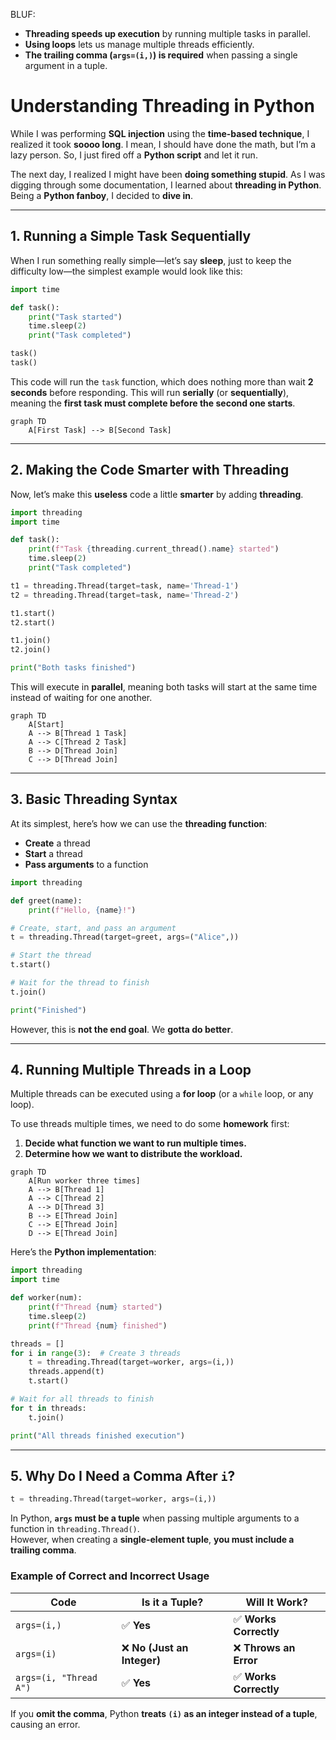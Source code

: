BLUF: 
- **Threading speeds up execution** by running multiple tasks in parallel.
- **Using loops** lets us manage multiple threads efficiently.
- **The trailing comma (`args=(i,)`) is required** when passing a single argument in a tuple.



# **Understanding Threading in Python**

While I was performing **SQL injection** using the **time-based technique**, I realized it took **soooo long**. I mean, I should have done the math, but I’m a lazy person. So, I just fired off a **Python script** and let it run.

The next day, I realized I might have been **doing something stupid**. As I was digging through some documentation, I learned about **threading in Python**. Being a **Python fanboy**, I decided to **dive in**.

---

## **1. Running a Simple Task Sequentially**

When I run something really simple—let’s say **sleep**, just to keep the difficulty low—the simplest example would look like this:

```python
import time

def task():
    print("Task started")
    time.sleep(2)  
    print("Task completed")

task()
task()
```

This code will run the `task` function, which does nothing more than wait **2 seconds** before responding. This will run **serially** (or **sequentially**), meaning the **first task must complete before the second one starts**.

```mermaid
graph TD
	A[First Task] --> B[Second Task]
```

---

## **2. Making the Code Smarter with Threading**

Now, let’s make this **useless** code a little **smarter** by adding **threading**.

```python
import threading
import time

def task():
    print(f"Task {threading.current_thread().name} started")
    time.sleep(2)  
    print("Task completed")

t1 = threading.Thread(target=task, name='Thread-1')
t2 = threading.Thread(target=task, name='Thread-2')

t1.start()
t2.start()

t1.join()
t2.join()

print("Both tasks finished")
```

This will execute in **parallel**, meaning both tasks will start at the same time instead of waiting for one another.

```mermaid
graph TD
	A[Start]
	A --> B[Thread 1 Task]
	A --> C[Thread 2 Task]
	B --> D[Thread Join]
	C --> D[Thread Join]
```

---

## **3. Basic Threading Syntax**

At its simplest, here’s how we can use the **threading function**:

- **Create** a thread
- **Start** a thread
- **Pass arguments** to a function

```python
import threading

def greet(name):
    print(f"Hello, {name}!")

# Create, start, and pass an argument
t = threading.Thread(target=greet, args=("Alice",))

# Start the thread
t.start()

# Wait for the thread to finish
t.join()

print("Finished")
```

However, this is **not the end goal**. We **gotta do better**.

---

## **4. Running Multiple Threads in a Loop**

Multiple threads can be executed using a **for loop** (or a `while` loop, or any loop).

To use threads multiple times, we need to do some **homework** first:

1. **Decide what function we want to run multiple times.**
2. **Determine how we want to distribute the workload.**

```mermaid
graph TD
	A[Run worker three times]
	A --> B[Thread 1]
	A --> C[Thread 2]
	A --> D[Thread 3]
	B --> E[Thread Join]
	C --> E[Thread Join]
	D --> E[Thread Join]
```

Here’s the **Python implementation**:

```python
import threading
import time

def worker(num):
    print(f"Thread {num} started")
    time.sleep(2)
    print(f"Thread {num} finished")

threads = []
for i in range(3):  # Create 3 threads
    t = threading.Thread(target=worker, args=(i,))
    threads.append(t)
    t.start()

# Wait for all threads to finish
for t in threads:
    t.join()

print("All threads finished execution")
```

---

## **5. Why Do I Need a Comma After `i`?**

```python
t = threading.Thread(target=worker, args=(i,))
```

In Python, **`args` must be a tuple** when passing multiple arguments to a function in `threading.Thread()`.  
However, when creating a **single-element tuple**, **you must include a trailing comma**.

### **Example of Correct and Incorrect Usage**

|**Code**|**Is it a Tuple?**|**Will It Work?**|
|---|---|---|
|`args=(i,)`|✅ **Yes**|✅ **Works Correctly**|
|`args=(i)`|❌ **No (Just an Integer)**|❌ **Throws an Error**|
|`args=(i, "Thread A")`|✅ **Yes**|✅ **Works Correctly**|

If you **omit the comma**, Python **treats `(i)` as an integer instead of a tuple**, causing an error.
